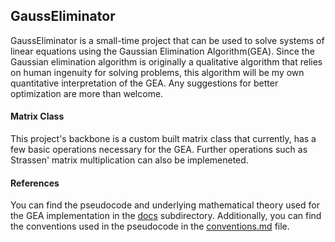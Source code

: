 ## GaussEliminator
GaussEliminator is a small-time project that can be used to solve systems of linear equations using the Gaussian Elimination Algorithm(GEA). Since the Gaussian elimination algorithm is originally a qualitative algorithm that relies on human ingenuity for solving problems, this algorithm will be my own quantitative interpretation of the GEA. Any suggestions for better optimization are more than welcome.

#### Matrix Class
This project's backbone is a custom built matrix class that currently, has a few basic operations necessary for the GEA. Further operations such as Strassen' matrix multiplication can also be implemeneted.

#### References
You can find the pseudocode and underlying mathematical theory used for the GEA implementation in the [docs](docs) subdirectory. Additionally, you can find the conventions used in the pseudocode in the [conventions.md](docs/conventions.md) file.